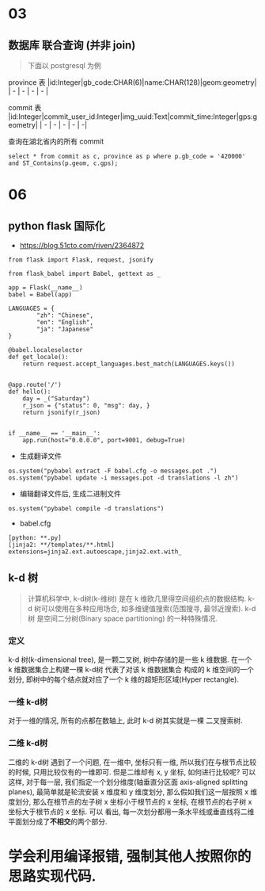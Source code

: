 # 03
## 数据库 联合查询 (并非 join)
> 下面以 postgresql 为例

province 表
|id:Integer|gb_code:CHAR(6)|name:CHAR(128)|geom:geometry|
| - | - | - | - |

commit 表
|id:Integer|commit_user_id:Integer|img_uuid:Text|commit_time:Integer|gps:geometry|
| - | - | - | - | -|

查询在湖北省内的所有 commit
```
select * from commit as c, province as p where p.gb_code = '420000' and ST_Contains(p.geom, c.gps);
```
# 06
## python flask 国际化
- https://blog.51cto.com/riven/2364872

```
from flask import Flask, request, jsonify

from flask_babel import Babel, gettext as _

app = Flask(__name__)
babel = Babel(app)

LANGUAGES = {
        "zh": "Chinese",
        "en": "English",
        "ja": "Japanese"
}

@babel.localeselector
def get_locale():
    return request.accept_languages.best_match(LANGUAGES.keys())


@app.route('/')
def hello():
    day = _("Saturday")
    r_json = {"status": 0, "msg": day, }
    return jsonify(r_json)


if __name__ == '__main__':
    app.run(host="0.0.0.0", port=9001, debug=True)

```

- 生成翻译文件
```
os.system("pybabel extract -F babel.cfg -o messages.pot .")
os.system("pybabel update -i messages.pot -d translations -l zh")
```
- 编辑翻译文件后, 生成二进制文件
```
os.system("pybabel compile -d translations")
```
- babel.cfg
```
[python: **.py]
[jinja2: **/templates/**.html]
extensions=jinja2.ext.autoescape,jinja2.ext.with_
```

## k-d 树
> 计算机科学中, k-d树(k-维树) 是在 k 维欧几里得空间组织点的数据结构. k-d 树可以使用在多种应用场合,
 如多维键值搜索(范围搜寻, 最邻近搜索). k-d树 是空间二分树(Binary space partitioning) 的一种特殊情况.
 
### 定义
k-d 树(k-dimensional tree), 是一颗二叉树, 树中存储的是一些 k 维数据. 在一个 k 维数据集合上构建一棵 k-d树 代表了对该 k 维数据集合
构成的 k 维空间的一个划分, 即树中的每个结点就对应了一个 k 维的超矩形区域(Hyper rectangle).

### 一维 k-d树
对于一维的情况, 所有的点都在数轴上, 此时 k-d 树其实就是一棵 二叉搜索树.

### 二维 k-d树
二维的 k-d树 遇到了一个问题, 在一维中, 坐标只有一维, 所以我们在与根节点比较的时候, 只用比较仅有的一维即可. 但是二维却有 x, y 坐标, 
如何进行比较呢?
可以这样, 对于每一层, 我们指定一个划分维度(轴垂直分区面 axis-aligned splitting planes), 最简单就是轮流安装 x 维度和 y 维度划分,
那么假如我们这一层按照 x 维度划分, 那么在根节点的左子树 x 坐标小于根节点的 x 坐标, 在根节点的右子树 x 坐标大于根节点的 x 坐标. 可以
看出, 每一次划分都用一条水平线或垂直线将二维平面划分成了**不相交**的两个部分.



# 学会利用编译报错, 强制其他人按照你的思路实现代码.